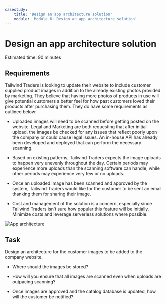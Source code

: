 ```yaml
---
casestudy:
    title: 'Design an app architecture solution'
    module: 'Module 6: Design an app architecture solution'
---
```

# Design an app architecture solution

Estimated time: 90 minutes

## Requirements

Tailwind Traders is looking to update their website to include customer supplied product images in addition to the already existing photos provided by marketing. They believe that having more photos of products in use will give potential customers a better feel for how past customers loved their products after purchasing them. They do have some requirements as outlined below:

* Uploaded images will need to be scanned before getting posted on the website. Legal and Marketing are both requesting that after initial upload, the images be checked for any issues that reflect poorly upon the company or could cause legal issues. An in-house API has already been developed and deployed that can perform the necessary scanning. 

* Based on existing patterns, Tailwind Traders expects the image uploads to happen very unevenly throughout the day. Certain periods may experience more uploads than the scanning software can handle, while other periods may experience very few or no uploads.

* Once an uploaded image has been scanned and approved by the system, Tailwind Traders would like for the customer to be sent an email thanking them for sharing their image.

* Cost and management of the solution is a concern, especially since Tailwind Traders isn’t sure how popular this feature will be initially. Minimize costs and leverage serverless solutions where possible.

 

![App architecture](/media/Apparchitecture.png)

 

## Task

Design an architecture for the customer images to be added to the company website. 

* Where should the images be stored?

* How will you ensure that all images are scanned even when uploads are outpacing scanning?

* Once images are approved and the catalog database is updated, how will the customer be notified? 

 
